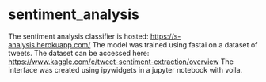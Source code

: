 # sentiment_analysis
The sentiment analysis classifier is hosted: https://s-analysis.herokuapp.com/
The model was trained using fastai on a dataset of tweets. The dataset can be accessed here: https://www.kaggle.com/c/tweet-sentiment-extraction/overview
The interface was created using ipywidgets in a jupyter notebook with voila.
